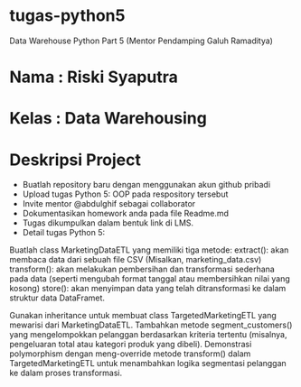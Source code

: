 # tugas-python5
Data Warehouse Python Part 5 (Mentor Pendamping Galuh Ramaditya)

# Nama : Riski Syaputra
# Kelas : Data Warehousing

# Deskripsi Project

- Buatlah repository baru dengan menggunakan akun github pribadi
- Upload tugas Python 5: OOP pada respository tersebut
- Invite mentor @abdulghif sebagai collaborator
- Dokumentasikan homework anda pada file Readme.md
- Tugas dikumpulkan dalam bentuk link di LMS.
- Detail tugas Python 5:

Buatlah class MarketingDataETL yang memiliki tiga metode: extract(): akan membaca data dari sebuah file CSV (Misalkan, marketing_data.csv) transform(): akan melakukan pembersihan dan transformasi sederhana pada data (seperti mengubah format tanggal atau membersihkan nilai yang kosong) store(): akan menyimpan data yang telah ditransformasi ke dalam struktur data DataFramet.

Gunakan inheritance untuk membuat class TargetedMarketingETL yang mewarisi dari MarketingDataETL. Tambahkan metode segment_customers() yang mengelompokkan pelanggan berdasarkan kriteria tertentu (misalnya, pengeluaran total atau kategori produk yang dibeli). Demonstrasi polymorphism dengan meng-override metode transform() dalam TargetedMarketingETL untuk menambahkan logika segmentasi pelanggan ke dalam proses transformasi.
